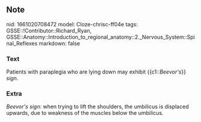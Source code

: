## Note
nid: 1661020708472
model: Cloze-chrisc-ff04e
tags: GSSE::!Contributor::Richard_Ryan, GSSE::Anatomy::Introduction_to_regional_anatomy::2._Nervous_System::Spinal_Reflexes
markdown: false

### Text
<div class='toggle'>
  Patients with paraplegia who are lying down may exhibit
  {{c1::<em>Beevor's</em>}} <em>sign</em>.
</div>

### Extra
<p id="f9764139-b0e6-4e78-ac1a-99885160c8fb" class=""><em>Beevor's
sign</em>: when trying to lift the shoulders, the umbilicus is
displaced upwards, due to weakness of the muscles below the
umbilicus.
